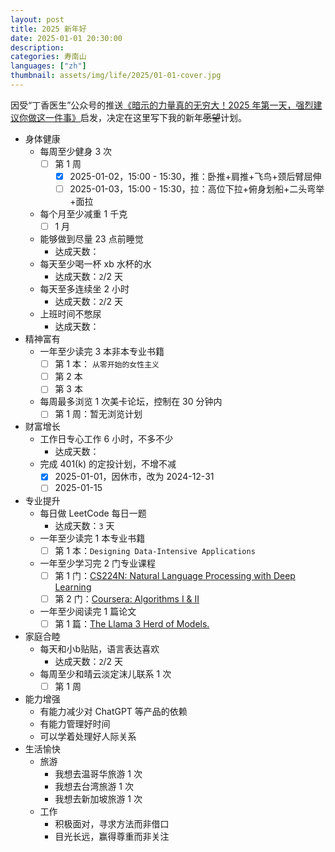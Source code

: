 ```yaml
---
layout: post
title: 2025 新年好
date: 2025-01-01 20:30:00
description: 
categories: 寿南山
languages: ["zh"]
thumbnail: assets/img/life/2025/01-01-cover.jpg
---
```


因受“丁香医生”公众号的推送[《暗示的力量真的无穷大！2025 年第一天，强烈建议你做这一件事》](https://news.qq.com/rain/a/20250101A04FVN00?suid=&media_id=)启发，决定在这里写下我的新年~~愿望~~计划。

- 身体健康
  - 每周至少健身 3 次
    - [ ] 第 1 周
      - [x] 2025-01-02，15:00 - 15:30，推：卧推+肩推+飞鸟+颈后臂屈伸
      - [ ] 2025-01-03，15:00 - 15:30，拉：高位下拉+俯身划船+二头弯举+面拉
  - 每个月至少减重 1 千克
    - [ ] 1 月
  - 能够做到尽量 23 点前睡觉
    - 达成天数：
  - 每天至少喝一杯 xb 水杯的水
    - 达成天数：`2`/2 天
  - 每天至多连续坐 2 小时
    - 达成天数：`2`/2 天
  - 上班时间不憋尿
    - 达成天数：
- 精神富有
  - 一年至少读完 3 本非本专业书籍
    - [ ] 第 1 本： `从零开始的女性主义`
    - [ ] 第 2 本
    - [ ] 第 3 本
  - 每周最多浏览 1 次美卡论坛，控制在 30 分钟内
    - [ ] 第 1 周：暂无浏览计划
- 财富增长
  - 工作日专心工作 6 小时，不多不少
    - 达成天数：
  - 完成 401(k) 的定投计划，不增不减
    - [x] 2025-01-01，因休市，改为 2024-12-31
    - [ ] 2025-01-15
- 专业提升
  - 每日做 LeetCode 每日一题
    - 达成天数：`3` 天
  - 一年至少读完 1 本专业书籍
    - [ ] 第 1 本：`Designing Data-Intensive Applications`
  - 一年至少学习完 2 门专业课程
    - [ ] 第 1 门：[CS224N: Natural Language Processing with Deep Learning](https://web.stanford.edu/class/archive/cs/cs224n/cs224n.1234/index.html#schedule)
    - [ ] 第 2 门：[Coursera: Algorithms I & II](https://www.coursera.org/my-learning?myLearningTab=IN_PROGRESS)
  - 一年至少阅读完 1 篇论文
    - [ ] 第 1 篇：[The Llama 3 Herd of Models.](https://arxiv.org/pdf/2407.21783)
- 家庭合睦
  - 每天和小b贴贴，语言表达喜欢
    - 达成天数：`2`/2 天
  - 每周至少和晴云淡定沫儿联系 1 次
    - [ ] 第 1 周
- 能力增强
  - 有能力减少对 ChatGPT 等产品的依赖
  - 有能力管理好时间
  - 可以学着处理好人际关系
- 生活愉快
  - 旅游
    - 我想去温哥华旅游 1 次
    - 我想去台湾旅游 1 次
    - 我想去新加坡旅游 1 次
  - 工作
    - 积极面对，寻求方法而非借口
    - 目光长远，赢得尊重而非关注